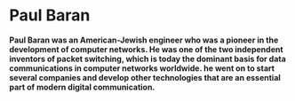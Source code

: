 # Paul Baran
**Paul Baran was an American-Jewish engineer who was a pioneer in the development of computer networks. 
He was one of the two independent inventors of packet switching, which is today the dominant basis for data communications in computer networks worldwide.
he went on to start several companies and develop other technologies that are an essential part of modern digital communication.**
